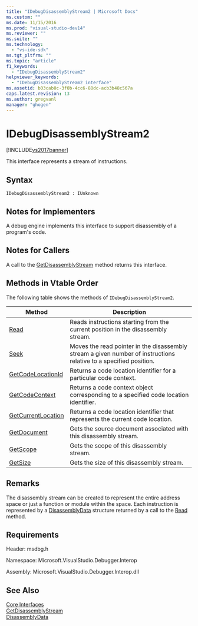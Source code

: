 ```yaml
---
title: "IDebugDisassemblyStream2 | Microsoft Docs"
ms.custom: ""
ms.date: 11/15/2016
ms.prod: "visual-studio-dev14"
ms.reviewer: ""
ms.suite: ""
ms.technology: 
  - "vs-ide-sdk"
ms.tgt_pltfrm: ""
ms.topic: "article"
f1_keywords: 
  - "IDebugDisassemblyStream2"
helpviewer_keywords: 
  - "IDebugDisassemblyStream2 interface"
ms.assetid: b03cab0c-3f0b-4cc6-88dc-acb3b48c567a
caps.latest.revision: 13
ms.author: gregvanl
manager: "ghogen"
---
```

# IDebugDisassemblyStream2
[!INCLUDE[vs2017banner](../../../includes/vs2017banner.md)]

This interface represents a stream of instructions.  
  
## Syntax  
  
```  
IDebugDisassemblyStream2 : IUnknown  
```  
  
## Notes for Implementers  
 A debug engine implements this interface to support disassembly of a program's code.  
  
## Notes for Callers  
 A call to the [GetDisassemblyStream](../../../extensibility/debugger/reference/idebugprogram2-getdisassemblystream.md) method returns this interface.  
  
## Methods in Vtable Order  
 The following table shows the methods of `IDebugDisassemblyStream2`.  
  
|Method|Description|  
|------------|-----------------|  
|[Read](../../../extensibility/debugger/reference/idebugdisassemblystream2-read.md)|Reads instructions starting from the current position in the disassembly stream.|  
|[Seek](../../../extensibility/debugger/reference/idebugdisassemblystream2-seek.md)|Moves the read pointer in the disassembly stream a given number of instructions relative to a specified position.|  
|[GetCodeLocationId](../../../extensibility/debugger/reference/idebugdisassemblystream2-getcodelocationid.md)|Returns a code location identifier for a particular code context.|  
|[GetCodeContext](../../../extensibility/debugger/reference/idebugdisassemblystream2-getcodecontext.md)|Returns a code context object corresponding to a specified code location identifier.|  
|[GetCurrentLocation](../../../extensibility/debugger/reference/idebugdisassemblystream2-getcurrentlocation.md)|Returns a code location identifier that represents the current code location.|  
|[GetDocument](../../../extensibility/debugger/reference/idebugdisassemblystream2-getdocument.md)|Gets the source document associated with this disassembly stream.|  
|[GetScope](../../../extensibility/debugger/reference/idebugdisassemblystream2-getscope.md)|Gets the scope of this disassembly stream.|  
|[GetSize](../../../extensibility/debugger/reference/idebugdisassemblystream2-getsize.md)|Gets the size of this disassembly stream.|  
  
## Remarks  
 The disassembly stream can be created to represent the entire address space or just a function or module within the space. Each instruction is represented by a [DisassemblyData](../../../extensibility/debugger/reference/disassemblydata.md) structure returned by a call to the [Read](../../../extensibility/debugger/reference/idebugdisassemblystream2-read.md) method.  
  
## Requirements  
 Header: msdbg.h  
  
 Namespace: Microsoft.VisualStudio.Debugger.Interop  
  
 Assembly: Microsoft.VisualStudio.Debugger.Interop.dll  
  
## See Also  
 [Core Interfaces](../../../extensibility/debugger/reference/core-interfaces.md)   
 [GetDisassemblyStream](../../../extensibility/debugger/reference/idebugprogram2-getdisassemblystream.md)   
 [DisassemblyData](../../../extensibility/debugger/reference/disassemblydata.md)

